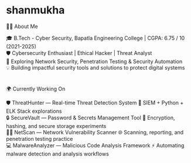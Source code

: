 # shanmukha


👨‍💻 About Me

🎓 B.Tech - Cyber Security, Bapatla Engineering College | CGPA: 6.75 / 10 (2021-2025)        
🛡️ Cybersecurity Enthusiast | Ethical Hacker | Threat Analyst                                                                                                                                
🌱 Exploring Network Security, Penetration Testing & Security Automation                         
💡 Building impactful security tools and solutions to protect digital systems
#

🌍 Currently Working On

🛡️ ThreatHunter — Real-time Threat Detection System
🚀 SIEM + Python + ELK Stack explorations                                          
🔒 SecureVault — Password & Secrets Management Tool
🧰 Encryption, hashing, and secure storage experiments                                    
🕵️‍♂️ NetScan — Network Vulnerability Scanner
🌐 Scanning, reporting, and penetration testing practice                                   
💻 MalwareAnalyzer — Malicious Code Analysis Framework
⚡ Automating malware detection and analysis workflows
